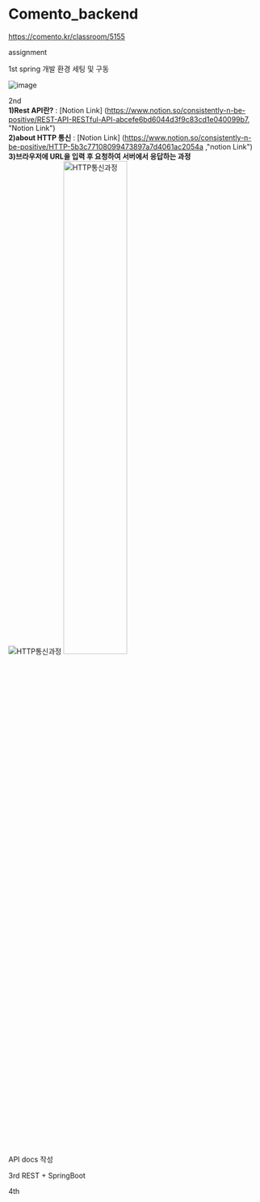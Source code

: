 # Comento_backend

https://comento.kr/classroom/5155

assignment

1st 
spring 개발 환경 세팅 및 구동

![image](https://user-images.githubusercontent.com/95724704/205059448-03e22dfb-2b22-4461-9f36-d16845dbc902.png)   


2nd    
**1)Rest API란?** : [Notion Link] (https://www.notion.so/consistently-n-be-positive/REST-API-RESTful-API-abcefe6bd6044d3f9c83cd1e040099b7, "Notion Link")   
**2)about HTTP 통신** : [Notion Link] (https://www.notion.so/consistently-n-be-positive/HTTP-5b3c77108099473897a7d4061ac2054a ,"notion Link")   
**3)브라우저에 URL을 입력 후 요청하여 서버에서 응답하는 과정**   
![HTTP통신과정](https://user-images.githubusercontent.com/95724704/211257812-18d6e30e-4998-4cef-ab09-4db440b4599a.png)
<img src="https://user-images.githubusercontent.com/95724704/211257812-18d6e30e-4998-4cef-ab09-4db440b4599a.png" width="50%" height="50%" title="HTTP통신과정" alt="HTTP통신과정"></img>

API docs 작성


3rd
REST + SpringBoot

4th
